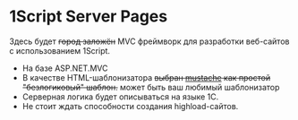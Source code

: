 # 1Script Server Pages

Здесь будет ~~город заложён~~ MVC фреймворк для разработки веб-сайтов с использованием 1Script.

* На базе ASP.NET.MVC
* В качестве HTML-шаблонизатора ~~выбран [mustache](http://mustache.github.io) как простой "безлогиковый" шаблон.~~ может быть ваш любимый шаблонизатор
* Серверная логика будет описываться на языке 1С.
* Не стоит ждать способности создания highload-сайтов.
